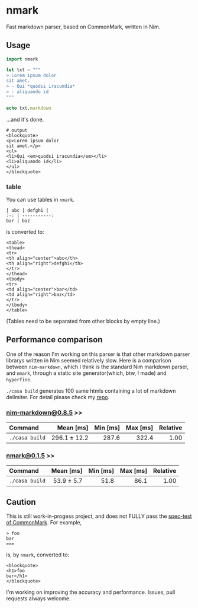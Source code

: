 # nmark

Fast markdown parser, based on CommonMark, written in Nim.

## Usage

```nim
import nmark

let txt = """
> Lorem ipsum dolor
sit amet.
> - Qui *quodsi iracundia*
> - aliquando id
"""

echo txt.markdown
```
...and it's done.

```
# output
<blockquote>
<p>Lorem ipsum dolor
sit amet.</p>
<ul>
<li>Qui <em>quodsi iracundia</em></li>
<li>aliquando id</li>
</ul>
</blockquote>
```

### table
You can use tables in `nmark`.

```
| abc | defghi |
:-: | -----------:
bar | baz
```

is converted to:


```
<table>
<thead>
<tr>
<th align="center">abc</th>
<th align="right">defghi</th>
</tr>
</thead>
<tbody>
<tr>
<td align="center">bar</td>
<td align="right">baz</td>
</tr>
</tbody>
</table>
```
(Tables need to be separated from other blocks by empty line.)


## Performance comparison
One of the reason I'm working on this parser is that other markdown parser librarys written in Nim seemed relatively slow. Here is a comparison between `nim-markdown`, which I think is the standard Nim markdown parser, and `nmark`, through a static site generator(which, btw, I made) and `hyperfine`.

`./casa build` generates 100 same htmls containing a lot of markdown delimiter. For detail please check my [repo](https://github.com/kyoheiu/Casa).

### nim-markdown@0.8.5 >>
| Command | Mean [ms] | Min [ms] | Max [ms] | Relative |
|:---|---:|---:|---:|---:|
| `./casa build` | 296.1 ± 12.2 | 287.6 | 322.4 | 1.00 |

### nmark@0.1.5 >>
| Command | Mean [ms] | Min [ms] | Max [ms] | Relative |
|:---|---:|---:|---:|---:|
| `./casa build` | 53.9 ± 5.7 | 51.8 | 86.1 | 1.00 |

## Caution
This is still work-in-progess project, and does not FULLY pass the [spec-test of CommonMark](https://spec.commonmark.org/0.29/). For example,

```
> foo
bar
===
```

is, by `nmark`, converted to:

```
<blockquote>
<h1>foo
bar</h1>
</blockquote>
```

I'm working on improving the accuracy and performance. Issues, pull requests always welcome.
